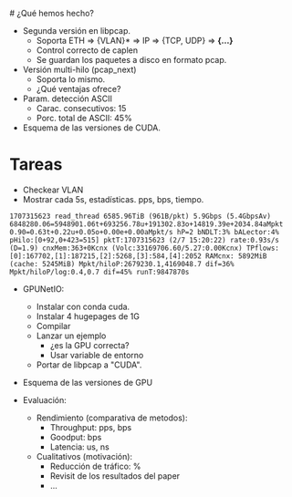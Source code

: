 # ¿Qué hemos hecho?
- Segunda versión en libpcap.
    - Soporta ETH => {VLAN}* => IP => {TCP, UDP} => **{...}**
    - Control correcto de caplen
    - Se guardan los paquetes a disco en formato pcap.
- Versión multi-hilo (pcap_next)
    - Soporta lo mismo.
    - ¿Qué ventajas ofrece?
- Param. detección ASCII
    - Carac. consecutivos: 15
    - Porc. total de ASCII: 45%
- Esquema de las versiones de CUDA.

# Tareas
- Checkear VLAN
- Mostrar cada 5s, estadísticas. pps, bps, tiempo.
```
1707315623 read_thread 6585.96TiB (961B/pkt) 5.9Gbps (5.4GbpsAv) 6848280.06=5948901.06t+693256.78u+191302.83o+14819.39e+2034.84aMpkt 0.90=0.63t+0.22u+0.05o+0.00e+0.00aMpkt/s hP=2 bNDLT:3% bALector:4% pHilo:[0+92,0+423=515] pktT:1707315623 (2/7 15:20:22) rate:0.93s/s (D=1.9) cnxMem:363+0Kcnx (Volc:33169706.60/5.27:0.00Kcnx) TPflows: [0]:167702,[1]:187215,[2]:5268,[3]:584,[4]:2052 RAMcnx: 5892MiB (cache: 5245MiB) Mpkt/hiloP:2679230.1,4169048.7 dif=36% Mpkt/hiloP/log:0.4,0.7 dif=45% runT:9847870s
```
- GPUNetIO: 
    - Instalar con conda cuda.
    - Instalar 4 hugepages de 1G
    - Compilar
    - Lanzar un ejemplo 
        - ¿es la GPU correcta?
        - Usar variable de entorno
    - Portar de libpcap a "CUDA".

- Esquema de las versiones de GPU

- Evaluación:
    - Rendimiento (comparativa de metodos):
        - Throughput: pps, bps
        - Goodput: bps
        - Latencia: us, ns
    - Cualitativos (motivación):
        - Reducción de tráfico: %
        - Revisit de los resultados del paper
        - ... 
